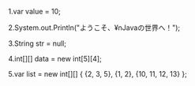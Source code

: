 1.var value = 10;

2.System.out.Println("ようこそ、¥nJavaの世界へ！");

3.String str = null;

4.int[][] data = new int[5][4];

5.var list = new int[][] {
    {2, 3, 5},
    {1, 2},
    {10, 11, 12, 13}
};

